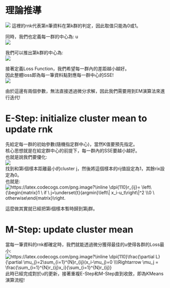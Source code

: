 # 理論推導
<img src="https://latex.codecogs.com/png.image?\inline&space;\dpi{110}Given&space;\&space;&space;data&space;:&space;\{x_1,...,x_N\}&space;\&space;with&space;\&space;r_{nk}\in&space;\{0,1\}&space;\&space;\forall&space;n=1,2,...N" />
這裡的rnk代表第n筆資料在第k群的判定，因此取值只能為0或1。  

同時，我們也定義每一群的中心為: u  
<img src="https://latex.codecogs.com/png.image?\inline&space;\dpi{110}Define&space;\&space;cluster&space;\&space;mean&space;\&space;\mu_i&space;\&space;\forall&space;i=1,2,...,k" />  

我們可以推出第k群的中心為:  
<img src="https://latex.codecogs.com/png.image?\inline&space;\dpi{110}u_k&space;=&space;\frac{\sum_{i=1}^{N}r_{ik}x_i}{\sum_{i=1}^{N}r_{ik}}" />  

接著定義Loss Function，我們希望每一群內的差距越小越好。  
因此整體loss即為每一筆資料點對應每一群中心的SSE!  
<img src="https://latex.codecogs.com/png.image?\inline&space;\dpi{110}L=\sum_{i=1}^{N}\sum_{j=1}^{K}r_{ij}\left\|x_i-u_j&space;\right\|^2" />

由於這邊有兩個參數，無法直接透過微分求解，因此我們需要用到EM演算法來進行迭代!  

# E-Step: initialize cluster mean to update rnk
先給定每一群的初始參數(隨機指定群中心)，當然K值要預先指定。  
核心思想就是在給定群中心的前提下，每一群內的SSE要越小越好。  
也就是說我們要優化:  
<img src="https://latex.codecogs.com/png.image?\inline&space;\dpi{110}\left\|x_i-u_j&space;\right\|^2" />  
找到和第i個樣本距離最小的cluster j，然後將這個樣本的rij值設定為1，其餘rix設定為0。  
也就是:  
<img src="https://latex.codecogs.com/png.image?\inline&space;\dpi{110}r_{ij}=&space;\left\{\begin{matrix}1&space;\&space;if&space;\&space;j=\underset{t}{argmin}\left\|&space;x_i-u_t\right\|^2&space;\\0&space;\&space;otherwise\end{matrix}\right." title="https://latex.codecogs.com/png.image?\inline \dpi{110}r_{ij}= \left\{\begin{matrix}1 \ if \ j=\underset{t}{argmin}\left\| x_i-u_t\right\|^2 \\0 \ otherwise\end{matrix}\right." />  

這麼做其實就已經把第i個樣本暫時歸到第j群。  

# M-Step: update cluster mean
當每一筆資料的rnk都確定時，我們就能透過微分獲得最佳的u使得各群的Loss最小:  
<img src="https://latex.codecogs.com/png.image?\inline&space;\dpi{110}\frac{\partial&space;L}{\partial&space;\mu_j}=2\sum_{i=1}^{N}r_{ij}(x_i-\mu_j)=0&space;\\\Rightarrow&space;&space;\mu_j&space;=&space;\frac{\sum_{i=1}^{N}r_{ij}x_i}{\sum_{i=1}^{N}r_{ij}}" title="https://latex.codecogs.com/png.image?\inline \dpi{110}\frac{\partial L}{\partial \mu_j}=2\sum_{i=1}^{N}r_{ij}(x_i-\mu_j)=0 \\\Rightarrow \mu_j = \frac{\sum_{i=1}^{N}r_{ij}x_i}{\sum_{i=1}^{N}r_{ij}}" />  
此時已經完成對於u的更新，接著重複E-Step和M-Step直到收斂，即為KMeans演算流程!  



